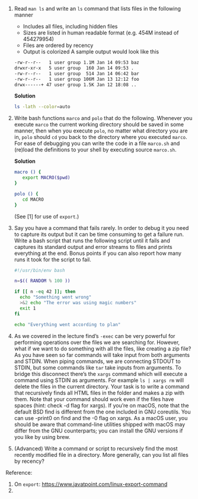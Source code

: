 1. Read `man ls` and write an `ls` command that lists files in the following manner
   - Includes all files, including hidden files
   - Sizes are listed in human readable format (e.g. 454M instead of 454279954)
   - Files are ordered by recency
   - Output is colorized
A sample output would look like this
   ```bash
   -rw-r--r--   1 user group 1.1M Jan 14 09:53 baz
   drwxr-xr-x   5 user group  160 Jan 14 09:53 .
   -rw-r--r--   1 user group  514 Jan 14 06:42 bar
   -rw-r--r--   1 user group 106M Jan 13 12:12 foo
   drwx------+ 47 user group 1.5K Jan 12 18:08 ..
   ```
   
   **Solution**
   ```bash
   ls -lath --color=auto
   ```
   
2. Write bash functions `marco` and `polo` that do the following. Whenever you execute `marco` the current working directory should be saved in some manner, then when you execute `polo`, no matter what directory you are in, `polo` should `cd` you back to the directory where you executed `marco`. For ease of debugging you can write the code in a file `marco.sh` and (re)load the definitions to your shell by executing source `marco.sh`.

   **Solution**
   ```bash
   macro () {
      export MACRO($pwd)
   }
   
   polo () {
      cd MACRO
   }
   ```
   (See [1] for use of `export`.)
   
3. Say you have a command that fails rarely. In order to debug it you need to capture its output but it can be time consuming to get a failure run. Write a bash script that runs the following script until it fails and captures its standard output and error streams to files and prints everything at the end. Bonus points if you can also report how many runs it took for the script to fail.
    ```bash
    #!/usr/bin/env bash

    n=$(( RANDOM % 100 ))

    if [[ n -eq 42 ]]; then
      echo "Something went wrong"
      >&2 echo "The error was using magic numbers"
      exit 1
    fi

    echo "Everything went according to plan"
    ```
4. As we covered in the lecture find’s `-exec` can be very powerful for performing operations over the files we are searching for. However, what if we want to do something with all the files, like creating a zip file? As you have seen so far commands will take input from both arguments and STDIN. When piping commands, we are connecting STDOUT to STDIN, but some commands like `tar` take inputs from arguments. To bridge this disconnect there’s the `xargs` command which will execute a command using STDIN as arguments. For example `ls | xargs rm` will delete the files in the current directory.
  Your task is to write a command that recursively finds all HTML files in the folder and makes a zip with them. Note that your command should work even if the files have spaces (hint: check -d flag for xargs).
  If you’re on macOS, note that the default BSD find is different from the one included in GNU coreutils. You can use -print0 on find and the -0 flag on xargs. As a macOS user, you should be aware that command-line utilities shipped with macOS may differ from the GNU counterparts; you can install the GNU versions if you like by using brew.

5. (Advanced) Write a command or script to recursively find the most recently modified file in a directory. More generally, can you list all files by recency?

Reference:
1. On `export`: https://www.javatpoint.com/linux-export-command
2. 
